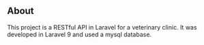 ## About

This project is a RESTful API in Laravel for a veterinary clinic. It was developed in Laravel 9 and used a mysql database.
